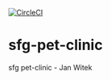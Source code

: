 [![CircleCI](https://circleci.com/gh/jan268/sfg-pet-clinic.svg?style=svg)](https://app.circleci.com/pipelines/github/jan268/sfg-pet-clinic)
# sfg-pet-clinic
<p>sfg pet-clinic - Jan Witek

